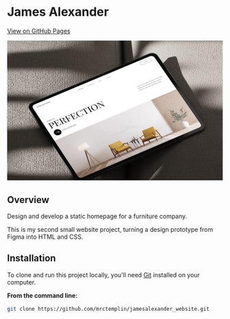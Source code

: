 # James Alexander
[View on GitHub Pages](https://mrctemplin.github.io/jamesalexander_website)

![Mockup image of website on iPad](./readme_banner.png)

## Overview
Design and develop a static homepage for a furniture company. 

This is my second small website project, turning a design prototype from Figma into HTML and CSS.

## Installation
To clone and run this project locally, you'll need [Git](https://gitforwindows.org/) installed on your computer.

**From the command line:**

```bash
git clone https://github.com/mrctemplin/jamesalexander_website.git
```